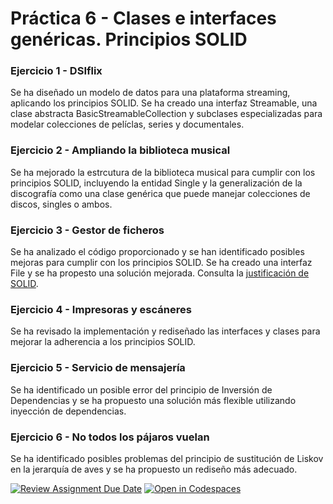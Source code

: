 # Práctica 6 - Clases e interfaces genéricas. Principios SOLID

### Ejercicio 1 - DSIflix
Se ha diseñado un modelo de datos para una plataforma streaming, aplicando los principios SOLID. Se ha creado una interfaz Streamable, una clase abstracta BasicStreamableCollection y subclases especializadas para modelar colecciones de pelíclas, series y documentales.

### Ejercicio 2 - Ampliando la biblioteca musical
Se ha mejorado la estrcutura de la biblioteca musical para cumplir con los principios SOLID, incluyendo la entidad Single y la generalización de la discografía como una clase genérica que puede manejar colecciones de discos, singles o ambos.

### Ejercicio 3 - Gestor de ficheros
Se ha analizado el código proporcionado y se han identificado posibles mejoras para cumplir con los principios SOLID. Se ha creado una interfaz File y se ha propesto una solución mejorada.
Consulta la [justificación de SOLID](ejercicio-3/solid-justification.md).

### Ejercicio 4 - Impresoras y escáneres
Se ha revisado la implementación y rediseñado las interfaces y clases para mejorar la adherencia a los principios SOLID.

### Ejercicio 5 - Servicio de mensajería
Se ha identificado un posible error del principio de Inversión de Dependencias y se ha propuesto una solución más flexible utilizando inyección de dependencias.

### Ejercicio 6 - No todos los pájaros vuelan
Se ha identificado posibles problemas del principio de sustitución de Liskov en la jerarquía de aves y se ha propuesto un rediseño más adecuado.

[![Review Assignment Due Date](https://classroom.github.com/assets/deadline-readme-button-22041afd0340ce965d47ae6ef1cefeee28c7c493a6346c4f15d667ab976d596c.svg)](https://classroom.github.com/a/hGiCucuU)
[![Open in Codespaces](https://classroom.github.com/assets/launch-codespace-2972f46106e565e64193e422d61a12cf1da4916b45550586e14ef0a7c637dd04.svg)](https://classroom.github.com/open-in-codespaces?assignment_repo_id=18544682)
